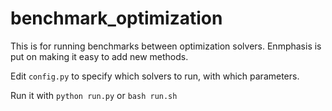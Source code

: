 # benchmark_optimization
This is for running benchmarks between optimization solvers. Enmphasis is put on making it easy to add new methods.

Edit `config.py` to specify which solvers to run, with which parameters.

Run it with `python run.py` or `bash run.sh`
